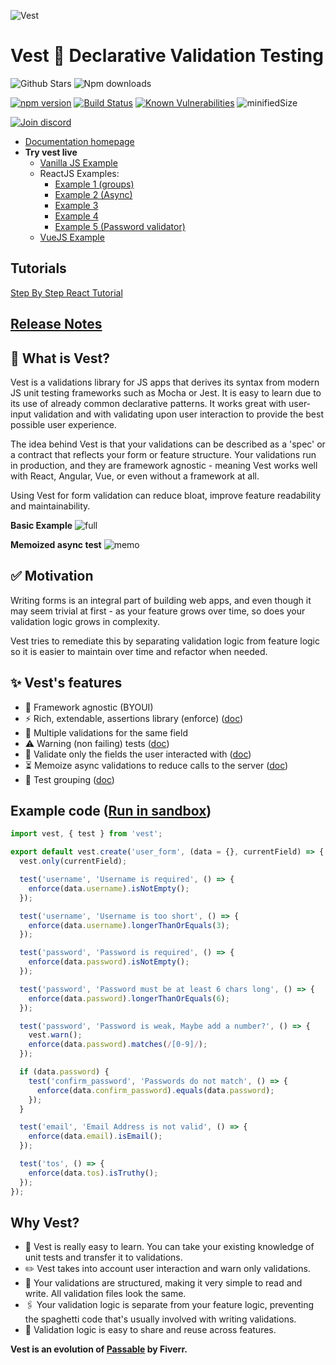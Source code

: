 ![Vest](https://cdn.jsdelivr.net/gh/ealush/vest@assets/vest-logo.png 'Vest')

# Vest 🦺 Declarative Validation Testing

![Github Stars](https://githubbadges.com/star.svg?user=ealush&repo=vest&style=flat)
![Npm downloads](https://img.shields.io/npm/dt/vest?label=Downloads&logo=npm)

[![npm version](https://badge.fury.io/js/vest.svg)](https://badge.fury.io/js/vest) [![Build Status](https://travis-ci.org/ealush/vest.svg?branch=latest)](https://travis-ci.org/ealush/vest) [![Known Vulnerabilities](https://snyk.io/test/npm/vest/badge.svg)](https://snyk.io/test/npm/vest)
![minifiedSize](https://img.shields.io/bundlephobia/min/vest?color=blue&logo=npm)

[![Join discord](https://img.shields.io/discord/757686103292641312?label=Join%20Discord&logo=discord&logoColor=green)](https://discord.gg/WmADZpJnSe)

- [Documentation homepage](https://vestjs.dev)
- **Try vest live**
  - [Vanilla JS Example](https://stackblitz.com/edit/vest-vanilla-support-example?file=validation.js)
  - ReactJS Examples:
    - [Example 1 (groups)](https://codesandbox.io/s/ecstatic-waterfall-4i2ne?file=/src/validate.js)
    - [Example 2 (Async)](https://codesandbox.io/s/youthful-williamson-loijb?file=/src/validate.js)
    - [Example 3](https://stackblitz.com/edit/vest-react-support-example?file=validation.js)
    - [Example 4](https://stackblitz.com/edit/vest-react-registration?file=validate.js)
    - [Example 5 (Password validator)](https://codesandbox.io/s/password-validator-example-6puvy?file=/src/validate.js)
  - [VueJS Example](https://codesandbox.io/s/vest-vue-example-1j6r8?file=/src/validations.js)

## Tutorials

[Step By Step React Tutorial](https://dev.to/ealush/dead-simple-form-validation-with-vest-5gf8)

## [Release Notes](https://github.com/ealush/vest/releases)

## 🦺 What is Vest?

Vest is a validations library for JS apps that derives its syntax from modern JS unit testing frameworks such as Mocha or Jest. It is easy to learn due to its use of already common declarative patterns.
It works great with user-input validation and with validating upon user interaction to provide the best possible user experience.

The idea behind Vest is that your validations can be described as a 'spec' or a contract that reflects your form or feature structure. Your validations run in production, and they are framework agnostic - meaning Vest works well with React, Angular, Vue, or even without a framework at all.

Using Vest for form validation can reduce bloat, improve feature readability and maintainability.

**Basic Example**
![full](https://cdn.jsdelivr.net/gh/ealush/vest@assets/demos/full_3.gif 'full')

**Memoized async test**
![memo](https://cdn.jsdelivr.net/gh/ealush/vest@assets/demos/memo.gif 'memo')

## ✅ Motivation

Writing forms is an integral part of building web apps, and even though it may seem trivial at first - as your feature grows over time, so does your validation logic grows in complexity.

Vest tries to remediate this by separating validation logic from feature logic so it is easier to maintain over time and refactor when needed.

## ✨ Vest's features

- 🎨 Framework agnostic (BYOUI)
- ⚡️ Rich, extendable, assertions library (enforce) ([doc](http://vestjs.dev/#/enforce))
- 🚥 Multiple validations for the same field
- ⚠️ Warning (non failing) tests ([doc](http://vestjs.dev/#/warn))
- 📝 Validate only the fields the user interacted with ([doc](http://vestjs.dev/#/exclusion))
- ⏳ Memoize async validations to reduce calls to the server ([doc](http://vestjs.dev/#/test?id=testmemo-for-memoized-tests))
- 🚦 Test grouping ([doc](http://vestjs.dev/#/group))

## Example code ([Run in sandbox](https://codesandbox.io/s/vest-react-tutorial-finished-ztt8t?file=/src/validate.js))

```js
import vest, { test } from 'vest';

export default vest.create('user_form', (data = {}, currentField) => {
  vest.only(currentField);

  test('username', 'Username is required', () => {
    enforce(data.username).isNotEmpty();
  });

  test('username', 'Username is too short', () => {
    enforce(data.username).longerThanOrEquals(3);
  });

  test('password', 'Password is required', () => {
    enforce(data.password).isNotEmpty();
  });

  test('password', 'Password must be at least 6 chars long', () => {
    enforce(data.password).longerThanOrEquals(6);
  });

  test('password', 'Password is weak, Maybe add a number?', () => {
    vest.warn();
    enforce(data.password).matches(/[0-9]/);
  });

  if (data.password) {
    test('confirm_password', 'Passwords do not match', () => {
      enforce(data.confirm_password).equals(data.password);
    });
  }

  test('email', 'Email Address is not valid', () => {
    enforce(data.email).isEmail();
  });

  test('tos', () => {
    enforce(data.tos).isTruthy();
  });
});
```

## Why Vest?

- 🧠 Vest is really easy to learn. You can take your existing knowledge of unit tests and transfer it to validations.
- ✏️ Vest takes into account user interaction and warn only validations.
- 🧱 Your validations are structured, making it very simple to read and write. All validation files look the same.
- 🖇 Your validation logic is separate from your feature logic, preventing the spaghetti code that's usually involved with writing validations.
- 🧩 Validation logic is easy to share and reuse across features.

**Vest is an evolution of [Passable](https://github.com/fiverr/passable) by Fiverr.**
